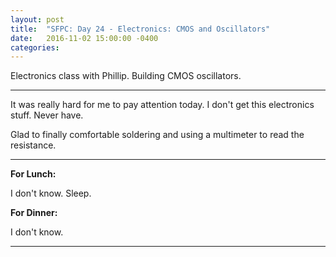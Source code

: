 ```yaml
---
layout: post
title:  "SFPC: Day 24 - Electronics: CMOS and Oscillators"
date:   2016-11-02 15:00:00 -0400
categories:
---
```


Electronics class with Phillip. Building CMOS oscillators.

-----

It was really hard for me to pay attention today. I don't get this electronics stuff. Never have.

Glad to finally comfortable soldering and using a multimeter to read the resistance.

-----

**For Lunch:**

I don't know. Sleep.

**For Dinner:**

I don't know. 

-----
